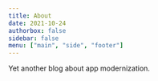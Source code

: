 ```yaml
---
title: About
date: 2021-10-24
authorbox: false
sidebar: false
menu: ["main", "side", "footer"]
---
```


Yet another blog about app modernization.
